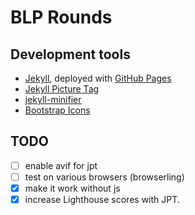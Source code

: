 # BLP Rounds

## Development tools
- [Jekyll](https://jekyllrb.com/), deployed with [GitHub Pages](https://pages.github.com/)
- [Jekyll Picture Tag](https://rbuchberger.github.io/jekyll_picture_tag)
- [jekyll-minifier](https://github.com/digitalsparky/jekyll-minifier)
- [Bootstrap Icons](https://icons.getbootstrap.com/)

## TODO
- [ ] enable avif for jpt
- [ ] test on various browsers (browserling)
- [x] make it work without js
- [x] increase Lighthouse scores with JPT.
